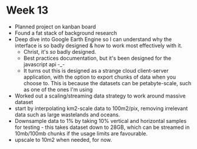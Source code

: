 # Week 13

- Planned project on kanban board 
- Found a fat stack of background research 
- Deep dive into Google Earth Engine so I can understand why the interface is so badly designed & how to work most effectively with it.
  - Christ, it's *so* badly designed.
  - Best practices documentation, but it's been designed for the javascript api -\_-
  - It turns out this is designed as a strange cloud client-server application, with the option to export chunks of data when you choose to. This is because the datasets can be petabyte-scale, such as one of the ones I'm using
-  Worked out a scaling/streaming data strategy to work around massive dataset
  - start by interpolating km2-scale data to 100m2/pix, removing irrelevant data such as large wastelands and oceans. 
  - Downsample data to 1% by taking 10% vertical and horizontal samples for testing - this takes dataset down to 28GB, which can be streamed in 10mb/100mb chunks if the usage limits are favourable. 
  - upscale to 10m2 when needed, for now. 
